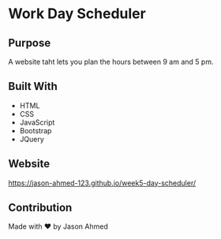 # Work Day Scheduler

## Purpose
A website taht lets you plan the hours between 9 am and 5 pm.

## Built With
* HTML
* CSS
* JavaScript
* Bootstrap
* JQuery

## Website
https://jason-ahmed-123.github.io/week5-day-scheduler/

## Contribution
Made with ❤️ by Jason Ahmed
